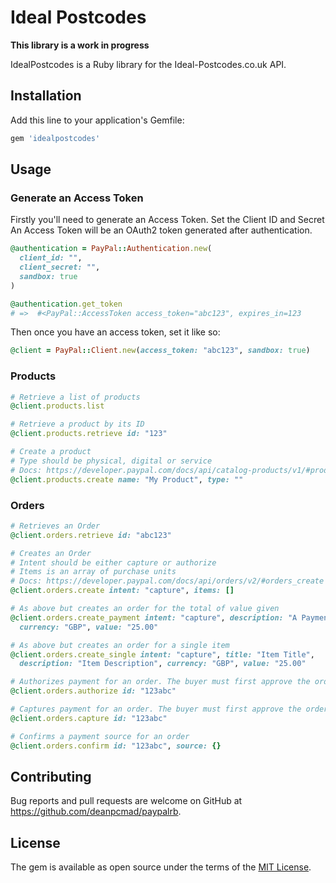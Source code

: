 # Ideal Postcodes

**This library is a work in progress**

IdealPostcodes is a Ruby library for the Ideal-Postcodes.co.uk API.

## Installation

Add this line to your application's Gemfile:

```ruby
gem 'idealpostcodes'
```

## Usage

### Generate an Access Token

Firstly you'll need to generate an Access Token. Set the Client ID and Secret
An Access Token will be an OAuth2 token generated after authentication. 


```ruby
@authentication = PayPal::Authentication.new(
  client_id: "",
  client_secret: "",
  sandbox: true
)

@authentication.get_token
# =>  #<PayPal::AccessToken access_token="abc123", expires_in=123 
```

Then once you have an access token, set it like so:

```ruby
@client = PayPal::Client.new(access_token: "abc123", sandbox: true)
```

### Products

```ruby
# Retrieve a list of products
@client.products.list

# Retrieve a product by its ID
@client.products.retrieve id: "123"

# Create a product
# Type should be physical, digital or service
# Docs: https://developer.paypal.com/docs/api/catalog-products/v1/#products_create
@client.products.create name: "My Product", type: ""
```

### Orders

```ruby
# Retrieves an Order
@client.orders.retrieve id: "abc123"

# Creates an Order
# Intent should be either capture or authorize
# Items is an array of purchase units
# Docs: https://developer.paypal.com/docs/api/orders/v2/#orders_create
@client.orders.create intent: "capture", items: []

# As above but creates an order for the total of value given
@client.orders.create_payment intent: "capture", description: "A Payment",
  currency: "GBP", value: "25.00"

# As above but creates an order for a single item
@client.orders.create_single intent: "capture", title: "Item Title",
  description: "Item Description", currency: "GBP", value: "25.00"

# Authorizes payment for an order. The buyer must first approve the order.
@client.orders.authorize id: "123abc"

# Captures payment for an order. The buyer must first approve the order.
@client.orders.capture id: "123abc"

# Confirms a payment source for an order
@client.orders.confirm id: "123abc", source: {}
```

## Contributing

Bug reports and pull requests are welcome on GitHub at https://github.com/deanpcmad/paypalrb.

## License

The gem is available as open source under the terms of the [MIT License](https://opensource.org/licenses/MIT).
